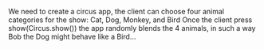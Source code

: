 We need to create a circus app, the client can choose four animal categories for the show: Cat, Dog, Monkey, and Bird
Once the client press show(Circus.show())  the app randomly blends the 4 animals, in such a way Bob the Dog might behave like a Bird...
